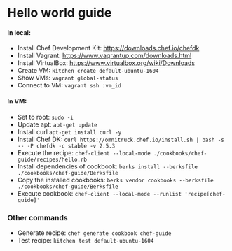 # Hello world guide

#### In local:
- Install Chef Development Kit: https://downloads.chef.io/chefdk
- Install Vagrant: https://www.vagrantup.com/downloads.html
- Install VirtualBox: https://www.virtualbox.org/wiki/Downloads
- Create VM: `kitchen create default-ubuntu-1604`
- Show VMs: `vagrant global-status`
- Connect to VM: `vagrant ssh :vm_id`

#### In VM:
- Set to root: `sudo -i`
- Update apt: `apt-get update`
- Install curl `apt-get install curl -y`
- Install Chef DK: `curl https://omnitruck.chef.io/install.sh | bash -s -- -P chefdk -c stable -v 2.5.3`
- Execute the recipe: `chef-client --local-mode ./cookbooks/chef-guide/recipes/hello.rb`
- Install dependencies of cookbook: `berks install --berksfile ./cookbooks/chef-guide/Berksfile`
- Copy the installed cookbooks: `berks vendor cookbooks --berksfile ./cookbooks/chef-guide/Berksfile`
- Execute cookbook: `chef-client --local-mode --runlist 'recipe[chef-guide]'`

### Other commands
- Generate recipe: `chef generate cookbook chef-guide`
- Test recipe: `kitchen test default-ubuntu-1604`

